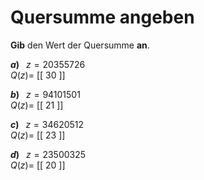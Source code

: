 <!--
version:  0.0.1

language: de

@style
input {
    text-align: center;
}

.flex-container {
    display: flex;
    flex-wrap: wrap;
    align-items: stretch;
    gap: 20px;
}

.flex-child {
    flex: 1;
    min-width: 350px;
    margin-right: 20px;
}

@media (max-width: 400px) {
    .flex-child {
        flex: 100%;
        margin-right: 0;
    }
}
@end

formula: \carry   \textcolor{red}{\scriptsize #1}
formula: \digit   \rlap{\carry{#1}}\phantom{#2}#2
formula: \permil  \text{‰}

import: https://raw.githubusercontent.com/LiaTemplates/Tikz-Jax/main/README.md

script: https://cdn.jsdelivr.net/gh/LiaTemplates/Tikz-Jax@main/dist/index.js


tags: Teilbarkeiten, Quersumme, sehr leicht, sehr niedrig, Angeben

comment: Addiere alle Ziffern einer Zahl und erhalte die Quersumme.

author: Martin Lommatzsch

-->




# Quersumme angeben


**Gib** den Wert der Quersumme **an**.

<section class="flex-container">
<div class="flex-child">


__$a)\;\;$__ $z= 20355726$ \
$Q(z) =$ [[ 30 ]]

</div>
<div class="flex-child">


__$b)\;\;$__ $z=  94101501$ \
$Q(z) =$ [[ 21 ]]

</div>
<div class="flex-child">


__$c)\;\;$__ $z=  34620512$\
$Q(z) =$ [[ 23 ]]

</div>
<div class="flex-child">


__$d)\;\;$__ $z=  23500325$\
$Q(z) =$ [[ 20 ]]

</div>
</section>